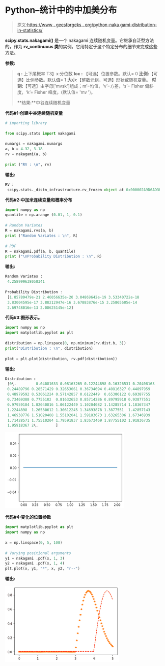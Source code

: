 # Python–统计中的中加美分布

> 原文:[https://www . geesforgeks . org/python-naka gami-distribution-in-statistics/](https://www.geeksforgeeks.org/python-nakagami-distribution-in-statistics/)

**scipy.stats.nakagami()** 是一个 nakagami 连续随机变量。它继承自泛型方法的，作为 **rv_continuous 类**的实例。它用特定于这个特定分布的细节来完成这些方法。

**参数:**

> **q :** 上下尾概率
> T3】x:分位数
> **loc :** 【可选】位置参数。默认= 0
> **比例:**【可选】比例参数。默认值= 1
> **大小:**【整数元组，可选】形状或随机变量。
> **时刻:**【可选】由字母['mvsk']组成；m’=均值，‘v’=方差，‘s’= Fisher 偏斜度，‘k’= Fisher 峰度。(默认值= 'mv ')。
> 
> **结果:**中谷连续随机变量

**代码#1:创建中谷连续随机变量**

```py
# importing library

from scipy.stats import nakagami  

numargs = nakagami.numargs 
a, b = 4.32, 3.18
rv = nakagami(a, b) 

print ("RV : \n", rv)  
```

**输出:**

```py
RV : 
 scipy.stats._distn_infrastructure.rv_frozen object at 0x000002A9D6AD3FC8

```

**代码#2:中加米连续变量和概率分布**

```py
import numpy as np 
quantile = np.arange (0.01, 1, 0.1) 

# Random Variates 
R = nakagami.rvs(a, b) 
print ("Random Variates : \n", R) 

# PDF 
R = nakagami.pdf(a, b, quantile) 
print ("\nProbability Distribution : \n", R) 
```

**输出:**

```py
Random Variates : 
 4.258999638050341

Probability Distribution : 
 [1.85789479e-21 2.46056635e-20 3.04869642e-19 3.53340722e-18
 3.83004595e-17 3.88212947e-16 3.67883876e-15 3.25865605e-14
 2.69748016e-13 2.08625145e-12]

```

**代码#3:图形表示。**

```py
import numpy as np 
import matplotlib.pyplot as plt 

distribution = np.linspace(0, np.minimum(rv.dist.b, 3)) 
print("Distribution : \n", distribution) 

plot = plt.plot(distribution, rv.pdf(distribution)) 
```

**输出:**

```py
Distribution : 
 [0\.         0.04081633 0.08163265 0.12244898 0.16326531 0.20408163
 0.24489796 0.28571429 0.32653061 0.36734694 0.40816327 0.44897959
 0.48979592 0.53061224 0.57142857 0.6122449  0.65306122 0.69387755
 0.73469388 0.7755102  0.81632653 0.85714286 0.89795918 0.93877551
 0.97959184 1.02040816 1.06122449 1.10204082 1.14285714 1.18367347
 1.2244898  1.26530612 1.30612245 1.34693878 1.3877551  1.42857143
 1.46938776 1.51020408 1.55102041 1.59183673 1.63265306 1.67346939
 1.71428571 1.75510204 1.79591837 1.83673469 1.87755102 1.91836735
 1.95918367 2\.        ]

```

![](img/abaf8903198550455872179304fa9898.png)

**代码#4:变化的位置参数**

```py
import matplotlib.pyplot as plt 
import numpy as np 

x = np.linspace(0, 5, 100) 

# Varying positional arguments 
y1 = nakagami .pdf(x, 1, 3) 
y2 = nakagami .pdf(x, 1, 4) 
plt.plot(x, y1, "*", x, y2, "r--") 
```

**输出:**

![](img/937ecdd04e3f292352000a6368d922d4.png)
